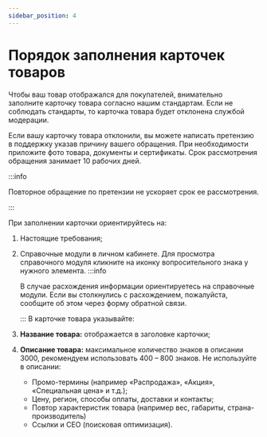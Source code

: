 ```yaml
---
sidebar_position: 4
---
```


# Порядок заполнения карточек товаров
Чтобы ваш товар отображался для покупателей, внимательно заполните карточку товара согласно нашим стандартам. Если не соблюдать стандарты, то карточка товара будет отклонена службой модерации.

Если вашу карточку товара отклонили, вы можете написать претензию в поддержку указав причину вашего обращения. При необходимости приложите фото товара, документы и сертификаты.
Срок рассмотрения обращения занимает 10 рабочих дней.

:::info
    
Повторное обращение по претензии не ускоряет срок ее рассмотрения.

:::

При заполнении карточки ориентируйтесь на:
1. Настоящие требования;
2. Справочные модули в личном кабинете.
    Для просмотра справочного модуля кликните на иконку вопросительного знака у нужного элемента.
    :::info
    
    В случае расхождения информации ориентируетесь на справочные модули. Если вы столкнулись с расхождением, пожалуйста, сообщите об этом через форму обратной связи.
    
    :::
В карточке товара указывайте:
1. **Название товара:** отображается в заголовке карточки;
2. **Описание товара:** максимальное количество знаков в описании 3000, рекомендуем использовать 400 – 800 знаков.
    Не используйте в описании: 
    - Промо-термины (например «Распродажа», «Акция», «Специальная цена» и т.д.); 
    - Цену, регион, способы оплаты, доставки и контакты;
    - Повтор характеристик товара (например вес, габариты, страна-производитель)
    - Ссылки и СЕО (поисковая оптимизация).